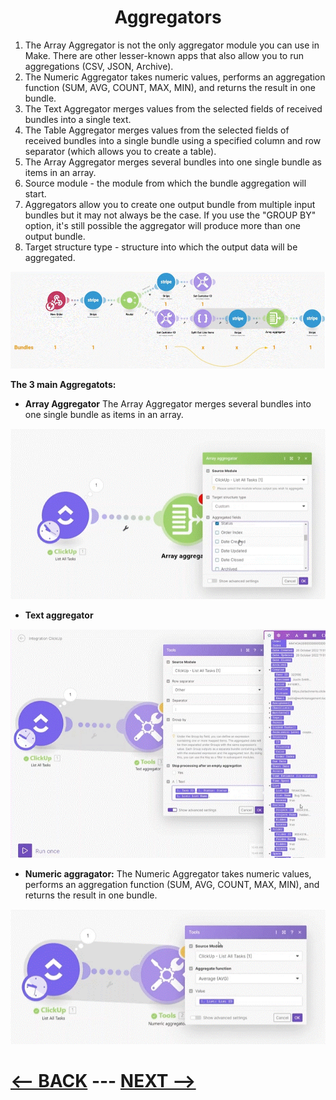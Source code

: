 <div align="center">

# Aggregators 
</div>


1. The Array Aggregator is not the only aggregator module you can use in Make. There are other lesser-known apps that also allow you to run aggregations (CSV, JSON, Archive).
2. The Numeric Aggregator takes numeric values, performs an aggregation function (SUM, AVG, COUNT, MAX, MIN), and returns the result in one bundle.
3. The Text Aggregator merges values from the selected fields of received bundles into a single text.
4. The Table Aggregator merges values from the selected fields of received bundles into a single bundle using a specified column and row separator (which allows you to create a table).
5. The Array Aggregator merges several bundles into one single bundle as items in an array.
6. Source module - the module from which the bundle aggregation will start.
7. Aggregators allow you to create one output bundle from multiple input bundles but it may not always be the case. If you use the "GROUP BY" option, it's still possible the aggregator will produce more than one output bundle.
8. Target structure type - structure into which the output data will be aggregated.

![Aggregators](pic/aggregators.gif)

__The 3 main Aggregatots:__

  * __Array Aggregator__
    The Array Aggregator merges several bundles into one single bundle as items in an array.
    
![Array Aggregator](pic/arryaggragator.gif)
    
  * __Text aggregator__

![Text aggregator](pic/textaggregator.gif)
    
  * __Numeric aggragator:__
    The Numeric Aggregator takes numeric values, performs an aggregation function (SUM, AVG, COUNT, MAX, MIN), and returns the result in one bundle.

![Numeric aggragator](pic/numericaggregator.gif)

# [<-- BACK](plans_and_operations.md) --- [NEXT -->](.md)
</div>
